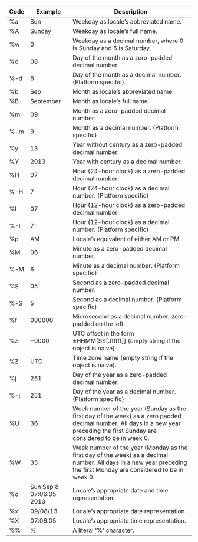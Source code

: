 
| Code | Example                  | Description                                                                                                                                                                      |
|------|--------------------------|----------------------------------------------------------------------------------------------------------------------------------------------------------------------------------|
| %a   | Sun                      | Weekday as locale’s abbreviated name.                                                                                                                                            |
| %A   | Sunday                   | Weekday as locale’s full name.                                                                                                                                                   |
| %w   | 0                        | Weekday as a decimal number, where 0 is Sunday and 6 is Saturday.                                                                                                                |
| %d   | 08                       | Day of the month as a zero-padded decimal number.                                                                                                                                |
| %-d  | 8                        | Day of the month as a  decimal number. (Platform specific)                                                                                                                       |
| %b   | Sep                      | Month as locale’s abbreviated name.                                                                                                                                              |
| %B   | September                | Month as locale’s full name.                                                                                                                                                     |
| %m   | 09                       | Month as a zero-padded decimal number.                                                                                                                                           |
| %-m  | 9                        | Month as a  decimal number. (Platform specific)                                                                                                                                  |
| %y   | 13                       | Year without century as a zero-padded decimal number.                                                                                                                            |
| %Y   | 2013                     | Year with century as a decimal number.                                                                                                                                           |
| %H   | 07                       | Hour (24-hour clock) as a zero-padded decimal number.                                                                                                                            |
| %-H  | 7                        | Hour (24-hour clock) as a  decimal number. (Platform specific)                                                                                                                   |
| %I   | 07                       | Hour (12-hour clock) as a zero-padded decimal number.                                                                                                                            |
| %-I  | 7                        | Hour (12-hour clock) as a  decimal number. (Platform specific)                                                                                                                   |
| %p   | AM                       | Locale’s equivalent of either AM or PM.                                                                                                                                          |
| %M   | 06                       | Minute as a zero-padded decimal number.                                                                                                                                          |
| %-M  | 6                        | Minute as a  decimal number. (Platform specific)                                                                                                                                 |
| %S   | 05                       | Second as a zero-padded decimal number.                                                                                                                                          |
| %-S  | 5                        | Second as a  decimal number. (Platform specific)                                                                                                                                 |
| %f   | 000000                   | Microsecond as a decimal number, zero-padded on the left.                                                                                                                        |
| %z   | +0000                    | UTC offset in the form ±HHMM[SS[.ffffff]] (empty string if the object is naive).                                                                                                 |
| %Z   | UTC                      | Time zone name (empty string if the object is naive).                                                                                                                            |
| %j   | 251                      | Day of the year as a zero-padded decimal number.                                                                                                                                 |
| %-j  | 251                      | Day of the year as a  decimal number. (Platform specific)                                                                                                                        |
| %U   | 36                       | Week number of the year (Sunday as the first day of the week) as a zero padded decimal number. All days in a new year preceding the first Sunday are considered to be in week 0. |
| %W   | 35                       | Week number of the year (Monday as the first day of the week) as a decimal number. All days in a new year preceding the first Monday are considered to be in week 0.             |
| %c   | Sun Sep  8 07:06:05 2013 | Locale’s appropriate date and time representation.                                                                                                                               |
| %x   | 09/08/13                 | Locale’s appropriate date representation.                                                                                                                                        |
| %X   | 07:06:05                 | Locale’s appropriate time representation.                                                                                                                                        |
| %%   | %                        | A literal '%' character.                                                                                                                                                         |
